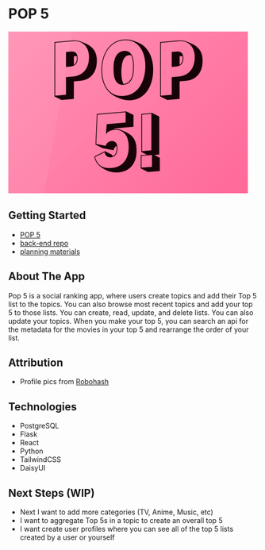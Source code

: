 # POP 5

![POP5](./public/POP5.png)

## Getting Started

- [POP 5](https://pop5.netlify.app/)
- [back-end repo](https://github.com/raworiginal/pop-5-back-end)
- [planning materials](https://trello.com/b/futhNj0K/pop-5)

## About The App

Pop 5 is a social ranking app, where users create topics and add their Top 5 list to the topics. You can also browse most recent topics and add your top 5 to those lists. You can create, read, update, and delete lists. You can also update your topics. When you make your top 5, you can search an api for the metadata for the movies in your top 5 and rearrange the order of your list.

## Attribution

- Profile pics from [Robohash](https://robohash.org/)

## Technologies

- PostgreSQL
- Flask
- React
- Python
- TailwindCSS
- DaisyUI

## Next Steps (WIP)

- Next I want to add more categories (TV, Anime, Music, etc)
- I want to aggregate Top 5s in a topic to create an overall top 5
- I want create user profiles where you can see all of the top 5 lists created by a user or yourself
